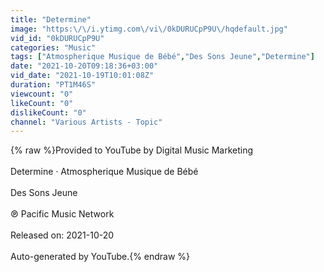 ```yaml
---
title: "Determine"
image: "https:\/\/i.ytimg.com\/vi\/0kDURUCpP9U\/hqdefault.jpg"
vid_id: "0kDURUCpP9U"
categories: "Music"
tags: ["Atmospherique Musique de Bébé","Des Sons Jeune","Determine"]
date: "2021-10-20T09:18:36+03:00"
vid_date: "2021-10-19T10:01:08Z"
duration: "PT1M46S"
viewcount: "0"
likeCount: "0"
dislikeCount: "0"
channel: "Various Artists - Topic"
---
```

{% raw %}Provided to YouTube by Digital Music Marketing<br /><br />Determine · Atmospherique Musique de Bébé<br /><br />Des Sons Jeune<br /><br />℗ Pacific Music Network<br /><br />Released on: 2021-10-20<br /><br />Auto-generated by YouTube.{% endraw %}

